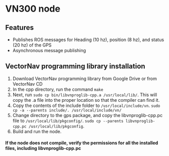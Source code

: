 # VN300 node 
## Features
* Publishes ROS messages for Heading (10 hz), position (8 hz), and status (20 hz) of the GPS
* Asynchronous message publishing

## VectorNav programming library installation
1.	Download VectorNav programming library from Google Drive or from VectorNav CD
1.	In the cpp directory, run the command `make`
1.	Next, run `sudo cp bin/libvnproglib-cpp.a /usr/local/lib/`. This will copy the .a file into the proper location so that the compiler can find it.
1.	Copy the contents of the include folder to `/usr/local/include/vn`. `sudo cp -a --parents include/. /usr/local/include/vn/`
1.	Change directory to the gps package, and copy the libvnproglib-cpp.pc file to `/usr/local/lib/pkgconfig/`. `sudo cp --parents libvnproglib-cpp.pc /usr/local/lib/pkgconfig`.
1.	Build and run the node. 
#### If the node does not compile, verify the permissions for all the installed files, including libvnproglib-cpp.pc

